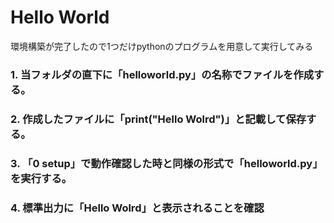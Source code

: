 # Hello World

環境構築が完了したので1つだけpythonのプログラムを用意して実行してみる  

### 1. 当フォルダの直下に「helloworld.py」の名称でファイルを作成する。
### 2. 作成したファイルに「print("Hello Wolrd")」と記載して保存する。
### 3. 「0 setup」で動作確認した時と同様の形式で「helloworld.py」を実行する。
### 4. 標準出力に「Hello Wolrd」と表示されることを確認  
